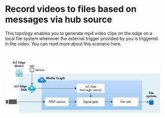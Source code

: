 # Record videos to files based on messages via hub source

This topology enables you to generate mp4 video clips on the edge on a local file system whenever the external trigger provided by you is triggered in the video. You can read more about this scenario here.

<br>
<p align="center">
  <img src="./topology.png" title="Record on signal to file sink"/>
</p>
<br>